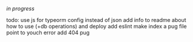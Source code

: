 _in progress_


todo: 
use js for typeorm config instead of json
add info to readme about how to use (+db operations) and deploy 
add eslint
make index a pug file point to youch error
add 404 pug
